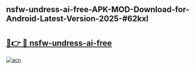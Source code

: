 ## nsfw-undress-ai-free-APK-MOD-Download-for-Android-Latest-Version-2025-#62kxl

# <h2><a href="https://bedroomkl.my?title=nsfw-undress-ai-free&ref=20M">🔗👉 🔴 nsfw-undress-ai-free</a></h2>

[![acn](https://github.com/user-attachments/assets/0f9c940e-d8b0-45ae-aac7-cd30a18b3e1c)](https://bedroomkl.my?title=nsfw-undress-ai-free&ref=20M)

